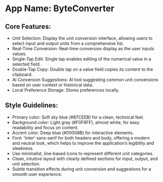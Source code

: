 # **App Name**: ByteConverter

## Core Features:

- Unit Selection: Display the unit conversion interface, allowing users to select input and output units from a comprehensive list.
- Real-Time Conversion: Real-time conversion display as the user inputs values.
- Single-Tap Edit: Single tap enables editing of the numerical value in a selected field.
- Double-Tap Copy: Double tap on a value field copies its content to the clipboard.
- AI Conversion Suggestions: AI tool suggesting common unit conversions based on user context or historical data.
- Local Preference Storage: Stores preferences locally.

## Style Guidelines:

- Primary color: Soft sky blue (#87CEEB) for a clean, technical feel.
- Background color: Light gray (#F0F8FF), almost white, for easy readability and focus on content.
- Accent color: Deep blue (#00008B) for interactive elements.
- Font: 'Inter' sans-serif for both headers and body, offering a modern and neutral look, which helps to improve the application’s legibility and sleekness.
- Use minimalist, line-based icons to represent different unit categories.
- Clean, intuitive layout with clearly defined sections for input, output, and unit selection.
- Subtle transition effects during unit conversion and suggestions for a smooth user experience.